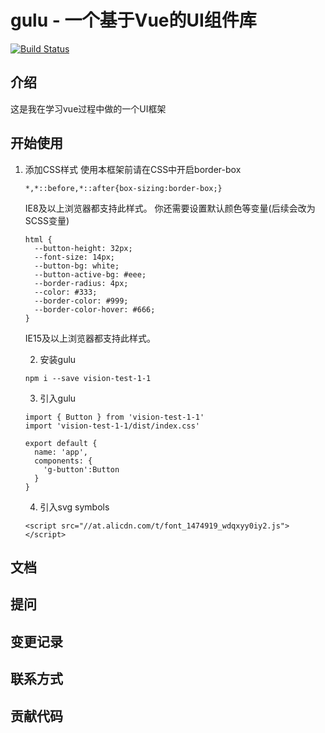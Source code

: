 # gulu - 一个基于Vue的UI组件库
[![Build Status](https://www.travis-ci.org/tiling-Tan/gulu-demo.svg?branch=master)](https://www.travis-ci.org/tiling-Tan/gulu-demo)

## 介绍
这是我在学习vue过程中做的一个UI框架

## 开始使用
1. 添加CSS样式
   使用本框架前请在CSS中开启border-box
   ```
   *,*::before,*::after{box-sizing:border-box;}
   ```
   IE8及以上浏览器都支持此样式。
   你还需要设置默认颜色等变量(后续会改为SCSS变量)
   ```
   html {
     --button-height: 32px;
     --font-size: 14px;
     --button-bg: white;
     --button-active-bg: #eee;
     --border-radius: 4px;
     --color: #333;
     --border-color: #999;
     --border-color-hover: #666;
   }
   ```
   IE15及以上浏览器都支持此样式。

   2. 安装gulu
   ```
   npm i --save vision-test-1-1
   ```
   
   3. 引入gulu
   ```
   import { Button } from 'vision-test-1-1'
   import 'vision-test-1-1/dist/index.css'
   
   export default {
     name: 'app',
     components: {
       'g-button':Button
     }
   }
   ```
   
   4. 引入svg symbols
   ```
   <script src="//at.alicdn.com/t/font_1474919_wdqxyy0iy2.js"></script>
   ```
   
## 文档

## 提问

## 变更记录

## 联系方式

## 贡献代码

